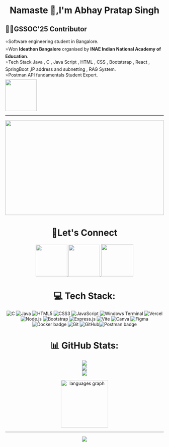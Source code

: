 <div align="center"> <h1>Namaste 🙏,I'm Abhay Pratap Singh</h1>
<div align="left">
<h2>👨‍💻GSSOC'25 Contributor</h2>
  
⭐Software engineering student in Bangalore.<br>
⭐Won <b>Ideathon Bangalore</b> organised by <b>INAE Indian National Academy of Education</b>.<br>
⭐Tech Stack Java , C , Java Script , HTML , CSS , Bootstsrap , React , SpringBoot ,IP address and subnetting , RAG System.<br>
⭐Postman API fundamentals Student Expert.<br>
<a href="https://badgr.com/public/assertions/2jJ9h6kURT23z3GaSU6tVw?identity__email=workatabhay001%40gmail.com">
  <img src="https://api.badgr.io/public/badges/G0U1YVeOSdGAiytb9Yw6_w/image" align="center" width="100" height="100"/>
</a>
</div>
<hr>

<img src="https://github.com/Anmol-Baranwal/Cool-GIFs-For-GitHub/assets/74038190/0c7eb6ed-663b-4ce4-bfbd-18239a38ba1b" align="center" width= "100%" height="300"/>
<h1>🤝Let's Connect</h1>
<div align="center">



  <a href="https://www.linkedin.com/in/abhayypratap24"  target="_blank">
    <img src="https://user-images.githubusercontent.com/74038190/235294012-0a55e343-37ad-4b0f-924f-c8431d9d2483.gif" width="100">
  </a>
   <a href="https://www.instagram.com/_pratap_abhayy/" target="_blank">
    <img src="https://user-images.githubusercontent.com/74038190/235294013-a33e5c43-a01c-43f6-b44d-a406d8b4ab75.gif" width="100">
  </a>  
<a href="https://mail.google.com/mail/?view=cm&fs=1&to=workatabhay001@gmail.com">
  <img src="https://github.com/Fyxod/fyxod/assets/140262636/cb0f74c5-b3a2-44c2-836c-be63d0f56025" width="102" />
</a>

  </div>


# 💻 Tech Stack:
![C](https://img.shields.io/badge/c-%2300599C.svg?style=for-the-badge&logo=c&logoColor=white) ![Java](https://img.shields.io/badge/java-%23ED8B00.svg?style=for-the-badge&logo=openjdk&logoColor=white) ![HTML5](https://img.shields.io/badge/html5-%23E34F26.svg?style=for-the-badge&logo=html5&logoColor=white) ![CSS3](https://img.shields.io/badge/css3-%231572B6.svg?style=for-the-badge&logo=css3&logoColor=white) ![JavaScript](https://img.shields.io/badge/javascript-%23323330.svg?style=for-the-badge&logo=javascript&logoColor=%23F7DF1E) ![Windows Terminal](https://img.shields.io/badge/Windows%20Terminal-%234D4D4D.svg?style=for-the-badge&logo=windows-terminal&logoColor=white)   ![Vercel](https://img.shields.io/badge/vercel-%23000000.svg?style=for-the-badge&logo=vercel&logoColor=white) ![Node.js](https://img.shields.io/badge/node.js-339933.svg?style=for-the-badge&logo=node.js&logoColor=white)
 ![Bootstrap](https://img.shields.io/badge/bootstrap-%238511FA.svg?style=for-the-badge&logo=bootstrap&logoColor=white) ![Express.js](https://img.shields.io/badge/express.js-%23404d59.svg?style=for-the-badge&logo=express&logoColor=%2361DAFB) ![Vite](https://img.shields.io/badge/Vite-646CFF?style=for-the-badge&logo=vite&logoColor=white)
 ![Canva](https://img.shields.io/badge/Canva-%2300C4CC.svg?style=for-the-badge&logo=Canva&logoColor=white) ![Figma](https://img.shields.io/badge/figma-%23F24E1E.svg?style=for-the-badge&logo=figma&logoColor=white) ![Docker badge](https://img.shields.io/badge/docker-%232496ED.svg?style=for-the-badge&logo=docker&logoColor=white)
![Git](https://img.shields.io/badge/git-%23F05033.svg?style=for-the-badge&logo=git&logoColor=white) ![GitHub](https://img.shields.io/badge/github-%23121011.svg?style=for-the-badge&logo=github&logoColor=white)![Postman badge](https://img.shields.io/badge/postman-%23FF6C37.svg?style=for-the-badge&logo=postman&logoColor=white)

# 📊 GitHub Stats:
![](https://github-readme-stats.vercel.app/api?username=Abhay-aps001&theme=dark&hide_border=false&include_all_commits=true&count_private=true)<br/>
![](https://nirzak-streak-stats.vercel.app/?user=Abhay-aps001&theme=dark&hide_border=false)<br/>
![](https://github-readme-stats.vercel.app/api/top-langs/?username=Abhay-aps001&theme=dark&hide_border=false&include_all_commits=true&count_private=true&layout=compact)
<br>
 
<img src="https://komarev.com/ghpvc/?username=Abhay-aps001&color=green" width="150" alt="languages graph" />

 <!-- ## 🏆 GitHub Trophies
![](https://github-profile-trophy.vercel.app/?username=Abhay-aps001&theme=radical&no-frame=false&no-bg=false&margin-w=4) -->
<br>


---
[![](https://visitcount.itsvg.in/api?id=Abhay-aps001&icon=0&color=0)](https://visitcount.itsvg.in)
